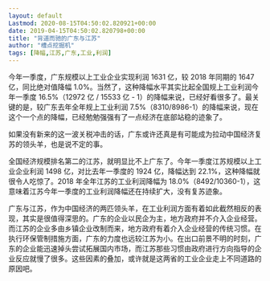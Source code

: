 ```yaml
---
layout: default
Lastmod: 2020-08-15T04:50:02.820921+00:00
date: 2019-04-15T04:50:02.820798+00:00
title: "背道而驰的广东与江苏"
author: "槽点挖掘机"
tags: [降幅,江苏,广东,工业,利润]
---
```


今年一季度，广东规模以上工业企业实现利润 1631 亿，较 2018 年同期的 1647 亿，同比绝对值降幅 1.0%。当然了，这种降幅水平其实比起全国规上工业利润今年一季度 16.5%（12972 亿 / 15533 亿 - 1）的降幅来说，已经好看很多了。最关键的是，较广东去年全年规上工业利润 7.5%（8310/8986-1）的降幅来说，现在这个一个点的降幅，已经勉勉强强有了一点经济在底部站稳的迹象了。

如果没有新来的这一波关税冲击的话，广东或许还真是有可能成为拉动中国经济复苏的领头羊，也是说不定的事。

全国经济规模排名第二的江苏，就明显比不上广东了。今年一季度江苏规模以上工业企业利润 1498 亿，对比去年一季度的 1924 亿，降幅达到 22.1%，这种降幅就很令人吃惊了。2018 年全年江苏的工业利润降幅为 18.0%（8492/10360-1），这意味着江苏今年一季度的工业利润降幅还在持续扩大，没有复苏迹象。

广东与江苏，作为中国经济的两匹领头羊，在工业利润方面有着如此截然相反的表现，其实是很值得深思的。广东的企业以民企为主，地方政府并不介入企业经营。而江苏的企业多由乡镇企业改制而来，地方政府有着介入企业经营的传统习惯。在执行环保管制措施方面，广东的力度也远较江苏为小。在出口前景不明的时刻，广东的企业能迅速掉头尝试拓展国内市场，而江苏那些习惯由政府进行方向指导的企业反应就慢了很多。这些因素的叠加，或许就是这两省的工业企业走上不同道路的原因吧。
